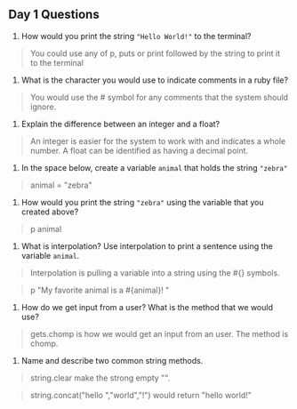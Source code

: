 ## Day 1 Questions

1. How would you print the string `"Hello World!"` to the terminal?

> You could use any of p, puts or print followed by the string to print it to the terminal

1. What is the character you would use to indicate comments in a ruby file?

> You would use the # symbol for any comments that the system should ignore.

1. Explain the difference between an integer and a float?

> An integer is easier for the system to work with and indicates a whole number. A float can be identified as having a decimal point.

1. In the space below, create a variable `animal` that holds the string `"zebra"`

>animal = "zebra"

1. How would you print the string `"zebra"` using the variable that you created above?

>p animal

1. What is interpolation? Use interpolation to print a sentence using the variable `animal`.

> Interpolation is pulling a variable into a string using the #{} symbols.

> p "My favorite animal is a #{animal}! "

1. How do we get input from a user? What is the method that we would use?

>gets.chomp is how we would get an input from an user. The method is chomp.

1. Name and describe two common string methods.


> string.clear make the strong empty "".

>string.concat("hello ","world","!") would return "hello world!"
